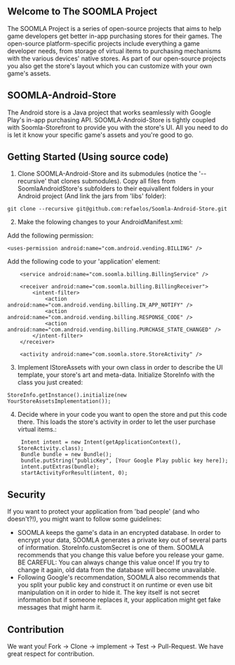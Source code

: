Welcome to The SOOMLA Project
---
The SOOMLA Project is a series of open-source projects that aims to help game developers get better in-app purchasing stores for their games. The open-source platform-specific projects include everything a game developer needs, from storage of virtual items to purchasing mechanisms with the various devices' native stores. As part of our open-source projects you also get the store's layout which you can customize with your own game's assets.

SOOMLA-Android-Store
---
The Android store is a Java project that works seamlessly with Google Play's in-app purchasing API. SOOMLA-Android-Store is tightly coupled with Soomla-Storefront to provide you with the store's UI. All you need to do is let it know your specific game's assets and you're good to go.

Getting Started (Using source code)
---
1. Clone SOOMLA-Android-Store and its submodules (notice the '--recursive' that clones submodules). Copy all files from SoomlaAndroidStore's subfolders to their equivallent folders in your Android project (And link the jars from 'libs' folder):

 `git clone --recursive git@github.com:refaelos/Soomla-Android-Store.git`

2. Make the folowing changes to your AndroidManifest.xml:

  Add the following permission:

 `<uses-permission android:name="com.android.vending.BILLING" />`

  Add the following code to your 'application' element:

        <service android:name="com.soomla.billing.BillingService" />

        <receiver android:name="com.soomla.billing.BillingReceiver">
            <intent-filter>
                <action android:name="com.android.vending.billing.IN_APP_NOTIFY" />
                <action android:name="com.android.vending.billing.RESPONSE_CODE" />
                <action android:name="com.android.vending.billing.PURCHASE_STATE_CHANGED" />
            </intent-filter>
        </receiver>

        <activity android:name="com.soomla.store.StoreActivity" />

3. Implement IStoreAssets with your own class in order to describe the UI template, your store's art and meta-data. Initialize StoreInfo with the class you just created:

 `StoreInfo.getInstance().initialize(new YourStoreAssetsImplementation());`

4. Decide where in your code you want to open the store and put this code there. This loads the store's activity in order to let the user purchase virtual items.:

        Intent intent = new Intent(getApplicationContext(), StoreActivity.class);
        Bundle bundle = new Bundle();
        bundle.putString("publicKey", [Your Google Play public key here]);
        intent.putExtras(bundle);
        startActivityForResult(intent, 0);

Security
---

If you want to protect your application from 'bad people' (and who doesn't?!), you might want to follow some guidelines:

+ SOOMLA keeps the game's data in an encrypted database. In order to encrypt your data, SOOMLA generates a private key out of several parts of information. StoreInfo.customSecret is one of them. SOOMLA recommends that you change this value before you release your game. BE CAREFUL: You can always change this value once! If you try to change it again, old data from the database will become unavailable.
+ Following Google's recommendation, SOOMLA also recommends that you split your public key and construct it on runtime or even use bit manipulation on it in order to hide it. The key itself is not secret information but if someone replaces it, your application might get fake messages that might harm it.

Contribution
---

We want you!
Fork -> Clone -> implement -> Test -> Pull-Request. We have great respect for contribution.


